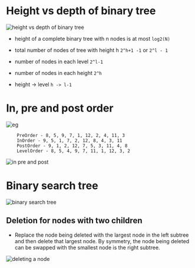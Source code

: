 # Height vs depth of binary tree

![height vs depth of binary tree](https://i.stack.imgur.com/8yPi9.png)


* height of a complete binary tree with n nodes is at most `log2(N)`

* total number of nodes of tree with height h
`2^h+1 -1` or `2^l - 1`

* number of nodes in each level
`2^l-1`

* number of nodes in each height
`2^h`

* height -> level
`h -> l-1`

# In, pre and post order

![eg](https://www.cs.cmu.edu/~adamchik/15-121/lectures/Trees/pix/tree1.bmp)

```
    PreOrder - 8, 5, 9, 7, 1, 12, 2, 4, 11, 3
    InOrder - 9, 5, 1, 7, 2, 12, 8, 4, 3, 11
    PostOrder - 9, 1, 2, 12, 7, 5, 3, 11, 4, 8
    LevelOrder - 8, 5, 4, 9, 7, 11, 1, 12, 3, 2 
```

![in pre and post](https://www.cs.cmu.edu/~adamchik/15-121/lectures/Trees/pix/traversals.bmp)

# Binary search tree

![binary search tree](https://www.cs.cmu.edu/~adamchik/15-121/lectures/Trees/pix/pix03.bmp)

## Deletion for nodes with two children

* Replace the node being deleted with the largest node in the left subtree and then delete that largest node. By symmetry, the node being deleted can be swapped with the smallest node is the right subtree. 

![deleting a node](https://www.cs.cmu.edu/~adamchik/15-121/lectures/Trees/pix/del02.bmp)

